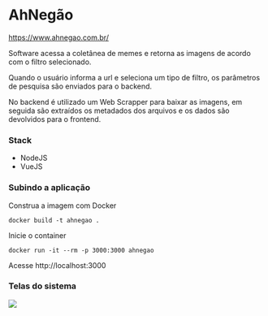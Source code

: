 # AhNegão

https://www.ahnegao.com.br/

Software acessa a coletânea de memes e retorna as imagens de acordo com o filtro selecionado.

Quando o usuário informa a url e seleciona um tipo de filtro, os parâmetros de pesquisa são enviados para o backend.

No backend é utilizado um Web Scrapper para baixar as imagens, em seguida são extraídos os metadados dos arquivos e os dados são devolvidos para o frontend.

### Stack

- NodeJS
- VueJS

### Subindo a aplicação

Construa a imagem com Docker
```
docker build -t ahnegao .
```

Inicie o container
```
docker run -it --rm -p 3000:3000 ahnegao
```

Acesse http://localhost:3000

### Telas do sistema

![](https://github.com/seniocaires/ahnegao/blob/main/docs/video.gif)
